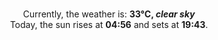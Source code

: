 <p  align="center"><br/>Currently, the weather is: <b> 33°C, <i>clear sky</i></b></br>Today, the sun rises at <b>04:56</b> and sets at <b>19:43</b>.</p>
